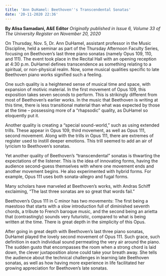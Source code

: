 ```yaml
---
title: 'Ann DuHamel: Beethoven''s Transcendental Sonatas'
date: '20-11-2020 22:36'
---
```


**By Alisa Samadani, A&E Editor** _Originally published in Issue 6, Volume 33 of The University Register on November 20, 2020_

On Thursday, Nov. 5, Dr. Ann DuHamel, assistant professor in the Music Discipline, held a seminar as part of the Thursday Afternoon Faculty Series, focusing on Beethoven’s last three piano sonatas (namely Opus 109, 110, and 111). The event took place in the Recital Hall with an opening reception at 4:30 p.m. DuHamel defines transcendence as something relating to a spiritual, or non-physical realm. Now, some musical qualities specific to late Beethoven piano works signified such a feeling. 

One such quality is a heightened sense of musical time and space, with expansion of motivic material. In the first movement of Opus 109, this exposition takes seven seconds to perform. This is strikingly different from most of Beethoven’s earlier works. In the music that Beethoven is writing at this time, there is less transitional material than what was expected by those at the time – possessing more of a “rhapsodic” quality, as DuHamel so eloquently put it.

Another quality is creating a “special sound-world,” such as using extended trills. These appear in Opus 109, third movement, as well as Opus 111, second movement. Along with the trills in Opus 111, there are extremes of register used to instill deeper emotions. This trill seemed to add an air of lyricism to Beethoven’s sonatas. 

Yet another quality of Beethoven’s “transcendental” sonatas is thwarting the expectations of the listener. This is the idea of innovating forms, having the audience second-guess themselves with where one movement ends and another movement begins. He also experimented with hybrid forms. For example, Opus 111 uses both sonata-allegro and fugal forms. 

Many scholars have marveled at Beethoven’s works, with Andras Schiff exclaiming, “The last three sonatas are so great that words fail.”

Beethoven’s Opus 111 in C minor has two movements: The first being a maestoso that starts with a slow introduction full of diminished seventh chords, a tribute to French baroque music, and the second being an arietta that (contrastingly) sounds very futuristic, compared to what is being written at the time. There is great depth in the simplicity of this Opus.

After going in great depth with Beethoven’s last three piano sonatas, DuHamel played the lovely second  movement  of Opus 111. Such grace, such definition in each individual sound permeating the very air around the piano. The sudden gusto that encompasses the room when a strong chord is laid down, the clever juxtaposition alone could take your breath away. She tells the audience about the technical challenges in learning late Beethoven sonatas, as well as how having more experience in life facilitated her growing appreciation for Beethoven’s late sonatas.
